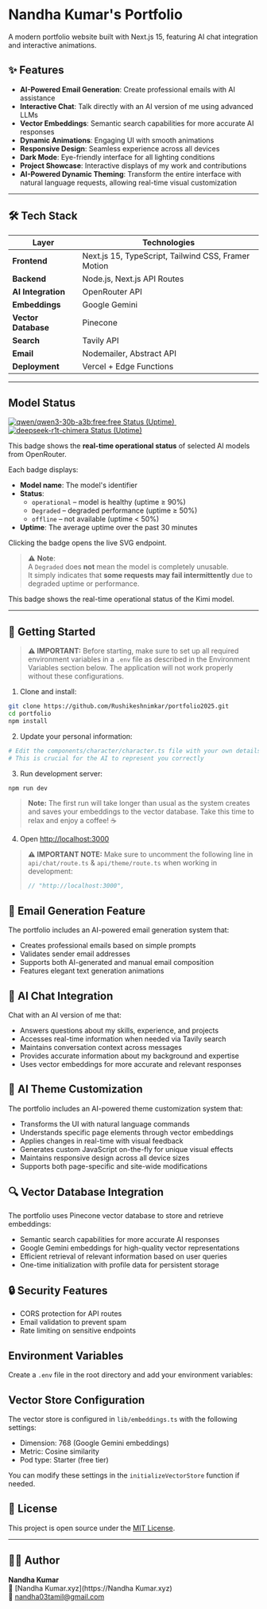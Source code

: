 # Nandha Kumar's Portfolio

A modern portfolio website built with Next.js 15, featuring AI chat integration and interactive animations.

## ✨ Features

- **AI-Powered Email Generation**: Create professional emails with AI assistance
- **Interactive Chat**: Talk directly with an AI version of me using advanced LLMs
- **Vector Embeddings**: Semantic search capabilities for more accurate AI responses
- **Dynamic Animations**: Engaging UI with smooth animations
- **Responsive Design**: Seamless experience across all devices
- **Dark Mode**: Eye-friendly interface for all lighting conditions
- **Project Showcase**: Interactive displays of my work and contributions
- **AI-Powered Dynamic Theming**: Transform the entire interface with natural language requests, allowing real-time visual customization

---

## 🛠 Tech Stack

| Layer               | Technologies                                        |
| ------------------- | --------------------------------------------------- |
| **Frontend**        | Next.js 15, TypeScript, Tailwind CSS, Framer Motion |
| **Backend**         | Node.js, Next.js API Routes                         |
| **AI Integration**  | OpenRouter API                                      |
| **Embeddings**      | Google Gemini                                       |
| **Vector Database** | Pinecone                                            |
| **Search**          | Tavily API                                          |
| **Email**           | Nodemailer, Abstract API                            |
| **Deployment**      | Vercel + Edge Functions                             |

---

## Model Status

<p align="left">
  <a href="https://api-status-u94c.onrender.com/status.svg?model=qwen/qwen3-30b-a3b:free&uptime=true">
    <img src="https://api-status-u94c.onrender.com/status.svg?model=qwen/qwen3-30b-a3b:free&uptime=true" alt="qwen/qwen3-30b-a3b:free:free Status (Uptime)" />
  </a>
  &nbsp;
  <a href="https://api-status-u94c.onrender.com/status.svg?model=tngtech/deepseek-r1t-chimera:free&uptime=true">
    <img src="https://api-status-u94c.onrender.com/status.svg?model=tngtech/deepseek-r1t-chimera:free&uptime=true" alt="deepseek-r1t-chimera Status (Uptime)" />
  </a>
</p>

This badge shows the **real-time operational status** of selected AI models from OpenRouter.

Each badge displays:

- **Model name**: The model's identifier
- **Status**:
  - `operational` – model is healthy (uptime ≥ 90%)
  - `Degraded` – degraded performance (uptime ≥ 50%)
  - `offline` – not available (uptime < 50%)
- **Uptime**: The average uptime over the past 30 minutes

Clicking the badge opens the live SVG endpoint.

> ⚠️ **Note**:  
> A `Degraded` does **not** mean the model is completely unusable.  
> It simply indicates that **some requests may fail intermittently** due to degraded uptime or performance.

This badge shows the real-time operational status of the Kimi model.

---

## 🚀 Getting Started

> **⚠️ IMPORTANT:** Before starting, make sure to set up all required environment variables in a `.env` file as described in the Environment Variables section below. The application will not work properly without these configurations.

1. Clone and install:

```bash
git clone https://github.com/Rushikeshnimkar/portfolio2025.git
cd portfolio
npm install
```

2. Update your personal information:

```bash
# Edit the components/character/character.ts file with your own details
# This is crucial for the AI to represent you correctly
```

3. Run development server:

```bash
npm run dev
```

> **Note:** The first run will take longer than usual as the system creates and saves your embeddings to the vector database. Take this time to relax and enjoy a coffee! ☕

4. Open [http://localhost:3000](http://localhost:3000)

> **⚠️ IMPORTANT NOTE:** Make sure to uncomment the following line in `api/chat/route.ts` & `api/theme/route.ts` when working in development:
>
> ```javascript
> // "http://localhost:3000",
> ```

## 📧 Email Generation Feature

The portfolio includes an AI-powered email generation system that:

- Creates professional emails based on simple prompts
- Validates sender email addresses
- Supports both AI-generated and manual email composition
- Features elegant text generation animations

## 💬 AI Chat Integration

Chat with an AI version of me that:

- Answers questions about my skills, experience, and projects
- Accesses real-time information when needed via Tavily search
- Maintains conversation context across messages
- Provides accurate information about my background and expertise
- Uses vector embeddings for more accurate and relevant responses

## 🎨 AI Theme Customization

The portfolio includes an AI-powered theme customization system that:

- Transforms the UI with natural language commands
- Understands specific page elements through vector embeddings
- Applies changes in real-time with visual feedback
- Generates custom JavaScript on-the-fly for unique visual effects
- Maintains responsive design across all device sizes
- Supports both page-specific and site-wide modifications

## 🔍 Vector Database Integration

The portfolio uses Pinecone vector database to store and retrieve embeddings:

- Semantic search capabilities for more accurate AI responses
- Google Gemini embeddings for high-quality vector representations
- Efficient retrieval of relevant information based on user queries
- One-time initialization with profile data for persistent storage

## 🔒 Security Features

- CORS protection for API routes
- Email validation to prevent spam
- Rate limiting on sensitive endpoints

## Environment Variables

Create a `.env` file in the root directory and add your environment variables:



## Vector Store Configuration

The vector store is configured in `lib/embeddings.ts` with the following settings:

- Dimension: 768 (Google Gemini embeddings)
- Metric: Cosine similarity
- Pod type: Starter (free tier)

You can modify these settings in the `initializeVectorStore` function if needed.



## 📄 License

This project is open source under the [MIT License](https://opensource.org/licenses/MIT).

---

## 🙋‍♂️ Author

**Nandha Kumar**  
🔗 [Nandha Kumar.xyz](https://Nandha Kumar.xyz)  
📧 nandha03tamil@gmail.com
